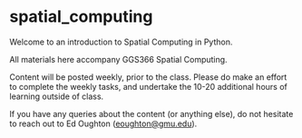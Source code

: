 # spatial_computing
Welcome to an introduction to Spatial Computing in Python.

All materials here accompany GGS366 Spatial Computing.

Content will be posted weekly, prior to the class. Please do make an effort to complete the weekly tasks, and undertake the 10-20 additional hours of learning outside of class. 

If you have any queries about the content (or anything else), do not hesitate to reach out to Ed Oughton (eoughton@gmu.edu).
